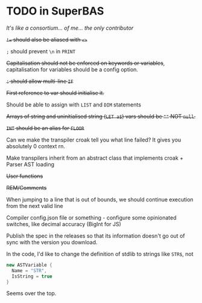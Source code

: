 # TODO in SuperBAS

*It's like a consortium... of me... the only contributor*

~~`!=` should also be aliased with `<>`~~

`;` should prevent `\n` in `PRINT`

~~Capitalisation should not be enforced on keywords or variables~~, capitalisation for variables should be a config option.

~~`:` should allow multi-line `IF`~~

~~First reference to var should initialise it.~~

Should be able to assign with `LIST` and `DIM` statements

~~Arrays of string and uninitialised string (`LET a$`) vars should be `""` NOT `null`.~~

~~`INT` should be an alias for `FLOOR`~~

Can we make the transpiler croak tell you what line failed? It gives you absolutely 0 context rn.

Make transpilers inherit from an abstract class that implements croak + Parser AST loading

~~User functions~~

~~REM/Comments~~

When jumping to a line that is out of bounds, we should continue execution from the next valid line

Compiler config.json file or something - configure some opinionated switches, like decimal accuracy (BigInt for JS)

Publish the spec in the releases so that its information doesn't go out of sync with the version you download.

In the code, I'd like to change the definition of stdlib to strings like `STR$`, not
```csharp
new ASTVariable {
  Name = "STR",
  IsString = true
}
```
Seems over the top.
